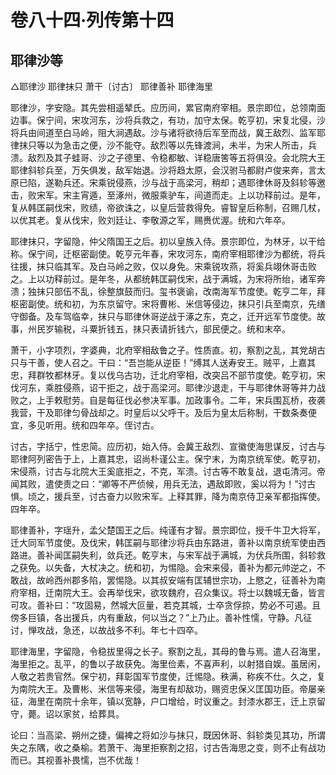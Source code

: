 # 卷八十四·列传第十四

## 耶律沙等

△耶律沙 耶律抹只 萧干〔讨古〕 耶律善补 耶律海里

耶律沙，字安隐。其先尝相遥辇氏。应历间，累官南府宰相。景宗即位，总领南面边事。保宁间，宋攻河东，沙将兵救之，有功，加守太保。乾亨初，宋复北侵，沙将兵由间道至白马岭，阻大涧遇敌。沙与诸将欲待后军至而战，冀王敌烈、监军耶律抹只等以为急击之便，沙不能夺。敌烈等以先锋渡涧，未半，为宋人所击，兵溃。敌烈及其子蛙哥、沙之子德里、令稳都敏、详稳唐筈等五将俱没。会北院大王耶律斜轸兵至，万矢俱发，敌军始退。沙将趋太原，会汉驸马都尉卢俊来奔，言太原已陷，遂勒兵还。宋乘锐侵燕，沙与战于高梁河，稍却；遇耶律休哥及斜轸等邀击，败宋军。宋主宵遁，至涿州，微服乘驴车，间道而走。上以功释前过。是年，复从韩匡嗣伐宋，败绩，帝欲诛之，以皇后营救得免。睿智皇后称制，召赐几杖，以优其老。复从伐宋，败刘廷让、李敬源之军，赐赉优渥。统和六年卒。

耶律抹只，字留隐，仲父隋国王之后。初以皇族入侍。景宗即位，为林牙，以干给称。保宁间，迁枢密副使。乾亨元年春，宋攻河东，南府宰相耶律沙为都统，将兵往援，抹只临其军。及白马岭之败，仅以身免。宋乘锐攻燕，将奚兵翊休哥击败之。上以功释前过。是年冬，从都统韩匡嗣伐宋，战于满城，为宋将所绐，诸军奔溃；独抹只部伍不乱，徐整旗鼓而归。玺书褒谕，改南海军节度使。乾亨二年，拜枢密副使。统和初，为东京留守。宋将曹彬、米信等侵边，抹只引兵至南京，先缮守御备。及车驾临幸，抹只与耶律休哥逆战于涿之东，克之，迁开远军节度使。故事，州民岁输税，斗粟折钱五，抹只表请折钱六，部民便之。统和末卒。

萧干，小字项烈，字婆典，北府宰相敌鲁之子。性质直。初，察割之乱，其党胡古只与干善，使人召之。干曰：“吾岂能从逆臣！”缚其人送寿安王。贼平，上嘉其忠，拜群牧都林牙。复以伐乌古功，迁北府宰相，改突吕不部节度使。乾亨初，宋伐河东，乘胜侵燕，诏干拒之，战于高梁河。耶律沙退走，干与耶律休哥等并力战败之，上手敕慰劳。自是每征伐必参决军事。加政事令。二年，宋兵围瓦桥，夜袭我营，干及耶律匀骨战却之。时皇后以父呼干。及后为皇太后称制，干数条奏便宜，多见听用。统和四年卒。侄讨古。

讨古，字括宁，性忠简。应历初，始入侍。会冀王敌烈、宣徽使海思谋反，讨古与耶律阿列密告于上，上嘉其忠，诏尚朴谨公主。保宁末，为南京统军使。乾亨初，宋侵燕，讨古与北院大王奚底拒之，不克，军溃。讨古等不敢复战，退屯清河。帝闻其败，遣使责之曰：“卿等不严侦候，用兵无法，遇敌即败，奚以将为！”讨古惧。顷之，援兵至，讨古奋力以败宋军。上释其罪，降为南京侍卫亲军都指挥使。四年卒。

耶律善补，字瑶升，孟父楚国王之后。纯谨有才智。景宗即位，授千牛卫大将军，迁大同军节度使。及伐宋，韩匡嗣与耶律沙将兵由东路进，善补以南京统军使由西路进。善补闻匡嗣失利，敛兵还。乾亨末，与宋军战于满城，为伏兵所围，斜轸救之获免。以失备，大杖决之。统和初，为惕隐。会宋来侵，善补为都元帅逆之，不敢战，故岭西州郡多陷，罢惕隐。以其叔安端有匡辅世宗功，上愍之，征善补为南府宰相，迁南院大王。会再举伐宋，欲攻魏府，召众集议。将士以魏城无备，皆言可攻。善补曰：“攻固易，然城大叵量，若克其城，士卒贪俘掠，势必不可遏。且傍多巨镇，各出援兵，内有重敌，何以当之？”上乃止。善补性懦，守静。凡征讨，惮攻战，急还，以故战多不利。年七十四卒。

耶律海里，字留隐，令稳拔里得之长子。察割之乱，其母的鲁与焉。遣人召海里，海里拒之。乱平，的鲁以子故获免。海里俭素，不喜声利，以射猎自娱。虽居闲，人敬之若贵官然。保宁初，拜彰国军节度使，迁惕隐。秩满，称疾不仕。久之，复为南院大王。及曹彬、米信等来侵，海里有却敌功，赐资忠保义匡国功臣。帝屡亲征，海里在南院十余年，镇以宽静，户口增给，时议重之。封漆水郡王，迁上京留守，薨。诏以家贫，给葬具。

论曰：当高梁、朔州之捷，偏裨之将如沙与抹只，既因休哥、斜轸类见其功，所谓失之东隅，收之桑榆。若萧干、海里拒察割之招，讨古告海思之变，则不止有战功而已。其视善补畏懦，岂不优哉！
